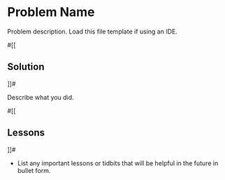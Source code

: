 # Problem Name

Problem description.  Load this file template if using an IDE.

#[[
## Solution 
]]#

Describe what you did.

#[[
## Lessons
]]#

* List any important lessons or tidbits that will be helpful in
the future in bullet form.